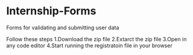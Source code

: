 # Internship-Forms
Forms for validating and submitting user data

Follow these steps
1.Download the zip file
2.Extarct the zip file
3.Open in any code editor 
4.Start running the registratoin file in your browser
